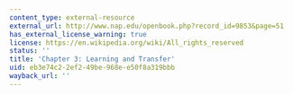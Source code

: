 ```yaml
---
content_type: external-resource
external_url: http://www.nap.edu/openbook.php?record_id=9853&page=51
has_external_license_warning: true
license: https://en.wikipedia.org/wiki/All_rights_reserved
status: ''
title: 'Chapter 3: Learning and Transfer'
uid: eb3e74c2-2ef2-49be-968e-e50f8a319bbb
wayback_url: ''
---
```

